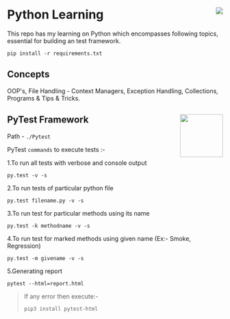 Python Learning <img align="right" src="https://upload.wikimedia.org/wikipedia/commons/c/c3/Python-logo-notext.svg">
=
This repo has my learning on Python which encompasses following topics, essential for building an test framework.

```shell
pip install -r requirements.txt
```

Concepts
-
OOP's, File Handling - Context Managers, Exception Handling, Collections, Programs & Tips & Tricks.

PyTest Framework <img align="right" src="https://upload.wikimedia.org/wikipedia/commons/b/ba/Pytest_logo.svg" width="100">
-
Path - `./Pytest`

PyTest `commands` to execute tests :-

1.To run all tests with verbose and console output
```shell
py.test -v -s
```
2.To run tests of particular python file
```shell
py.test filename.py -v -s
```
3.To run test for particular methods using its name
```shell
py.test -k methodname -v -s
```
4.To run test for marked methods using given name (Ex:- Smoke, Regression)
```shell
py.test -m givename -v -s
```
5.Generating report 
```shell
pytest --html=report.html
```
>If any error then execute:- 
> ```shell
> pip3 install pytest-html
> ```
>
